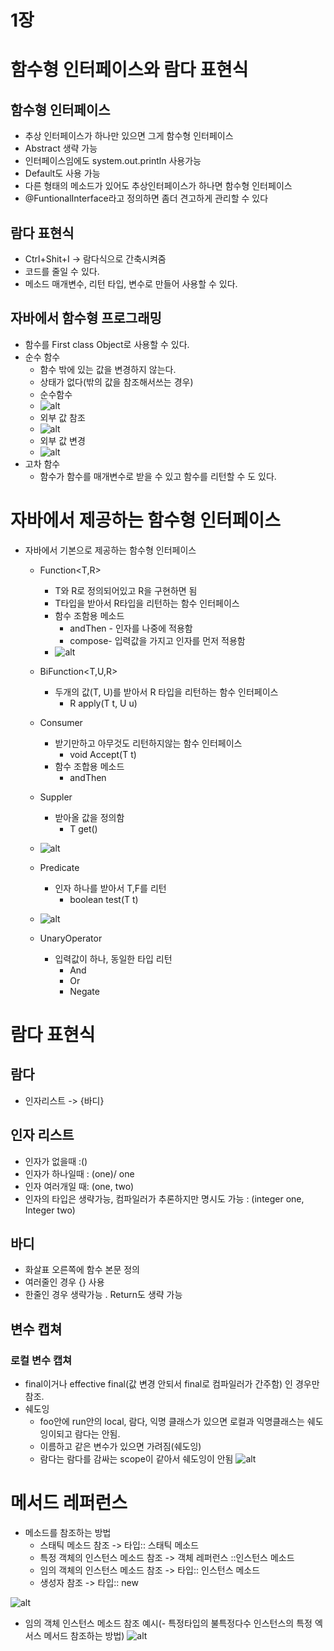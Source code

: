 # 1장
# 함수형 인터페이스와 람다 표현식
## 함수형 인터페이스
-	추상 인터페이스가 하나만 있으면 그게 함수형 인터페이스
-	Abstract 생략 가능
-	인터페이스임에도 system.out.println 사용가능
-	Default도 사용 가능
-	다른 형태의 메소드가 있어도 추상인터페이스가 하나면 함수형 인터페이스
-	@FuntionalInterface라고 정의하면 좀더 견고하게 관리할 수 있다
## 람다 표현식
-	Ctrl+Shit+I -> 람다식으로 간축시켜줌
- 코드를 줄일 수 있다.
- 메소드 매개변수, 리턴 타입, 변수로 만들어 사용할 수 있다.

## 자바에서 함수형 프로그래밍
- 함수를 First class Object로 사용할 수 있다.
- 순수 함수 
    - 함수 밖에 있는 값을 변경하지 않는다.
    - 상태가 없다(밖의 값을 참조해서쓰는 경우)
    - 순수함수
    - ![alt](사진\\good-doit.JPG)
    - 외부 값 참조
    - ![alt](사진\\bad-doit.JPG)
    - 외부 값 변경
    - ![alt](사진\\bad-doit2.JPG)
- 고차 함수 
    - 함수가 함수를 매개변수로 받을 수 있고 함수를 리턴할 수 도 있다.

# 자바에서 제공하는 함수형 인터페이스
- 자바에서 기본으로 제공하는 함수형 인터페이스
    - Function<T,R>
        - T와 R로 정의되어있고 R을 구현하면 됨
        - T타입을 받아서 R타입을 리턴하는 함수 인터페이스
        - 함수 조함용 메소드
            - andThen  - 인자를 나중에 적용함 
            - compose- 입력값을 가지고 인자를 먼저 적용함
        - ![alt](사진\\Function-ex.JPG)
    - BiFunction<T,U,R>
      - 두개의 값(T, U)를 받아서 R 타입을 리턴하는 함수 인터페이스
        - R apply(T t, U u)
    - Consumer<T>
      - 받기만하고 아무것도 리턴하지않는 함수 인터페이스
        - void Accept(T t)
      - 함수 조합용 메소드
        - andThen
    - Suppler<T>
      - 받아올 값을 정의함
        - T get()
     - ![alt](사진\\Consumer,Supplier.JPG)
    - Predicate
      - 인자 하나를 받아서 T,F를 리턴
        - boolean test(T t)
     - ![alt](사진\\predicate.JPG)

    - UnaryOperator<T>
      - 입력값이 하나, 동일한 타입 리턴
        - And
        - Or
        - Negate

# 람다 표현식
## 람다
- 인자리스트 -> {바디}

## 인자 리스트
- 인자가 없을때 :()
- 인자가 하나일때 : (one)/ one
- 인자 여러개일 때: (one, two)
- 인자의 타입은 생략가능, 컴파일러가 추론하지만 명시도 가능 : (integer one, Integer two)

## 바디
- 화살표 오른쪽에 함수 본문 정의
- 여러줄인 경우 {} 사용
- 한줄인 경우 생략가능 . Return도 생략 가능

## 변수 캡쳐
### 로컬 변수 캡쳐 
 -  final이거나 effective final(값 변경 안되서 final로 컴파일러가 간주함) 인 경우만 참조.
 -  쉐도잉
    -  foo안에 run안의 local, 람다, 익명 클래스가 있으면 로컬과 익명클래스는 쉐도잉이되고 람다는 안됨.
    -	 이름하고 같은 변수가 있으면 가려짐(쉐도잉)
    -	람다는 람다를 감싸는 scope이 같아서 쉐도잉이 안됨
    ![alt](사진\\쉐도잉.JPG)

# 메서드 레퍼런스

- 메소드를 참조하는 방법
  - 스태틱 메소드 참조 -> 타입:: 스태틱 메소드
  - 특정 객체의 인스턴스 메소드 참조 -> 객체 레퍼런스 ::인스턴스 메소드
  - 임의 객체의 인스턴스 메소드 참조 -> 타입:: 인스턴스 메소드
  - 생성자 참조 -> 타입:: new

![alt](사진\\메소드참조.JPG)
- 임의 객체 인스턴스 메소드 참조 예시(-	특정타입의 불특정다수 인스턴스의 특정 엑서스 메서드 참조하는 방법)
![alt](사진\\불특정.JPG)